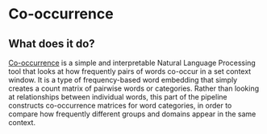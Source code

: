 # Co-occurrence
## What does it do?
[Co-occurrence](https://towardsdatascience.com/simple-word-embedding-for-natural-language-processing-5484eeb05c06) is a simple and interpretable Natural Language Processing tool that looks at how frequently pairs of words co-occur in a set context window. It is a type of frequency-based word embedding that simply creates a count matrix of pairwise words or categories. Rather than looking at relationships between individual words, this part of the pipeline constructs co-occurrence matrices for word categories, in order to compare how frequently different groups and domains appear in the same context.


